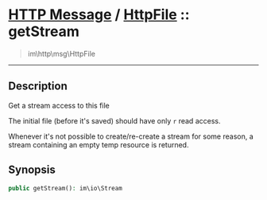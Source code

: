 # [HTTP Message](http.md) / [HttpFile](http-HttpFile.md) :: getStream
 > im\http\msg\HttpFile
____

## Description
Get a stream access to this file

The initial file (before it's saved) should have only
`r` read access.

Whenever it's not possible to create/re-create a stream
for some reason, a stream containing an empty temp resource
is returned.

## Synopsis
```php
public getStream(): im\io\Stream
```
